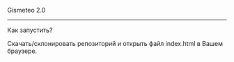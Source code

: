 Gismeteo 2.0
***
Как запустить?


Скачать/склонировать репозиторий и открыть файл index.html в Вашем браузере.

